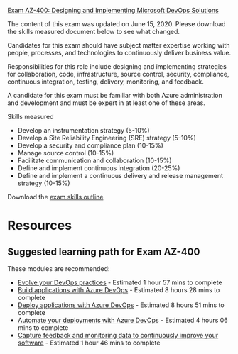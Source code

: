[Exam AZ-400: Designing and Implementing Microsoft DevOps Solutions](https://docs.microsoft.com/en-us/learn/certifications/exams/az-400)

The content of this exam was updated on June 15, 2020. Please download the skills measured document below to see what changed.

Candidates for this exam should have subject matter expertise working with people, processes, and technologies to continuously deliver business value.

Responsibilities for this role include designing and implementing strategies for collaboration, code, infrastructure, source control, security, compliance, continuous integration, testing, delivery, monitoring, and feedback.

A candidate for this exam must be familiar with both Azure administration and development and must be expert in at least one of these areas.

Skills measured

- Develop an instrumentation strategy (5-10%)
- Develop a Site Reliability Engineering (SRE) strategy (5-10%)
- Develop a security and compliance plan (10-15%)
- Manage source control (10-15%)
- Facilitate communication and collaboration (10-15%)
- Define and implement continuous integration (20-25%)
- Define and implement a continuous delivery and release management strategy (10-15%)

Download the [exam skills outline](https://query.prod.cms.rt.microsoft.com/cms/api/am/binary/RE3VP8d)

# Resources

## Suggested learning path for Exam AZ-400

These modules are recommended:

- [Evolve your DevOps practices](https://docs.microsoft.com/en-us/learn/paths/evolve-your-devops-practices/) - Estimated 1 hour 57 mins to complete
- [Build applications with Azure DevOps](https://docs.microsoft.com/en-us/learn/paths/build-applications-with-azure-devops/) - Estimated 8 hours 28 mins to complete
- [Deploy applications with Azure DevOps](https://docs.microsoft.com/en-us/learn/paths/deploy-applications-with-azure-devops/) - Estimated 8 hours 51 mins to complete
- [Automate your deployments with Azure DevOps](https://docs.microsoft.com/en-us/learn/paths/automate-deployments-azure-devops/) - Estimated 4 hours 06 mins to complete
- [Capture feedback and monitoring data to continuously improve your software](https://docs.microsoft.com/en-us/learn/paths/capture-feedback-monitoring/) - Estimated 1 hour 46 mins to complete
